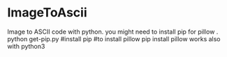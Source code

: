 # ImageToAscii
Image to ASCII code with python.
you might need to install pip for pillow .
python get-pip.py #install pip
#to install pillow
pip install pillow
works also with python3
